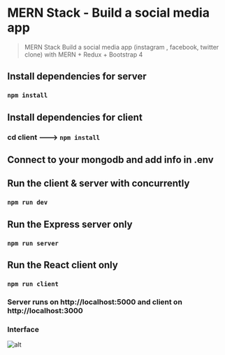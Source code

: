 # MERN Stack - Build a social media app 
> MERN Stack Build  a social media app (instagram , facebook, twitter clone) with MERN  + Redux  + Bootstrap 4


## Install dependencies for server 
### `npm install`

## Install dependencies for client
### cd client ---> `npm install`

## Connect to your mongodb and add info in .env

## Run the client & server with concurrently
### `npm run dev`

## Run the Express server only
### `npm run server`

## Run the React client only
### `npm run client`

### Server runs on http://localhost:5000 and client on http://localhost:3000

### Interface 

![alt](https://res.cloudinary.com/devat-channel/image/upload/v1621001242/v-network/Untitled_q3jvqa.png)


